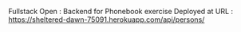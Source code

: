 Fullstack Open : Backend for Phonebook exercise
Deployed at URL :  
https://sheltered-dawn-75091.herokuapp.com/api/persons/